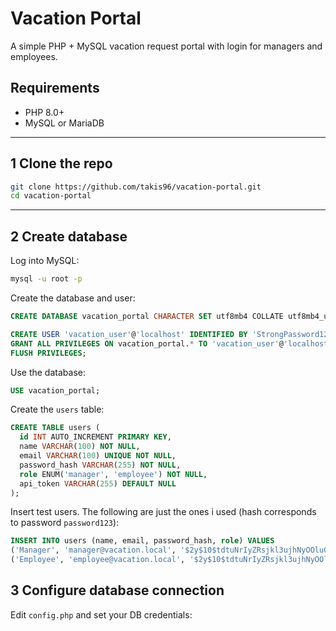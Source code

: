 # Vacation Portal

A simple PHP + MySQL vacation request portal with login for managers and employees.

## Requirements

- PHP 8.0+
- MySQL or MariaDB


---

## 1️ Clone the repo

```bash
git clone https://github.com/takis96/vacation-portal.git
cd vacation-portal
```

---

## 2️ Create database

Log into MySQL:
```bash
mysql -u root -p
```

Create the database and user:
```sql
CREATE DATABASE vacation_portal CHARACTER SET utf8mb4 COLLATE utf8mb4_unicode_ci;

CREATE USER 'vacation_user'@'localhost' IDENTIFIED BY 'StrongPassword123!';
GRANT ALL PRIVILEGES ON vacation_portal.* TO 'vacation_user'@'localhost';
FLUSH PRIVILEGES;
```

Use the database:
```sql
USE vacation_portal;
```

Create the `users` table:
```sql
CREATE TABLE users (
  id INT AUTO_INCREMENT PRIMARY KEY,
  name VARCHAR(100) NOT NULL,
  email VARCHAR(100) UNIQUE NOT NULL,
  password_hash VARCHAR(255) NOT NULL,
  role ENUM('manager', 'employee') NOT NULL,
  api_token VARCHAR(255) DEFAULT NULL
);
```

Insert test users. The following are just the ones i used (hash corresponds to password `password123`):
```sql
INSERT INTO users (name, email, password_hash, role) VALUES
('Manager', 'manager@vacation.local', '$2y$10$tdtuNrIyZRsjkl3ujhNyOOluGDznvzvJgTpfZioXaLSemzAqPezZu', 'manager'),
('Employee', 'employee@vacation.local', '$2y$10$tdtuNrIyZRsjkl3ujhNyOOluGDznvzvJgTpfZioXaLSemzAqPezZu', 'employee');
```


## 3️ Configure database connection

Edit `config.php` and set your DB credentials:
<?php
define('DB_HOST', '127.0.0.1');
define('DB_NAME', 'vacation_portal');
define('DB_USER', 'vacation_user');
define('DB_PASS', 'StrongPassword123!');



## 4️ Start the PHP built-in server

From your project directory:
```bash
php -S localhost:8000 api.php
```

**Important**: You must use `api.php` as router script, or API routes won’t work.

---

## 5️ Open the login page

Go to:
```
http://localhost:8000/login.html
```

---

## 6️ Example Test credentials

- **Manager**
  - Email: manager@vacation.local
  - Password: password123

- **Employee**
  - Email: employee@vacation.local
  - Password: password123

---

## Notes

 API routes (e.g., `/api/login`) require running the built-in server with `api.php` router.


